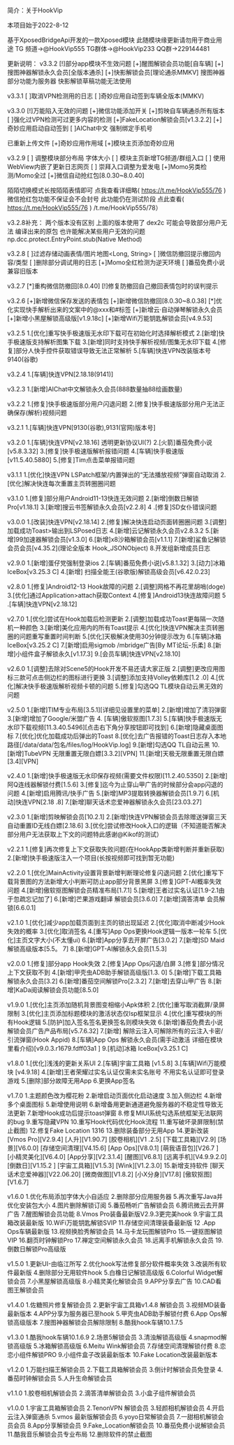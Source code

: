 简介：关于HookVip

本项目始于2022-8-12

基于XposedBridgeApi开发的一款Xposed模块
此随模块缘更新请勿用于商业用途
TG 频道->@HookVip555
TG群体->@HookVip233
QQ群->229144481

更新说明：
v3.3.2
[!]部分app模块不生效问题
[+]醒图解锁会员功能[自车辆]
[+]搜图神器解锁永久会员[全版本通杀]
[+]快影解锁会员[理论通杀MMKV]
搜图神器部分功能为服务器
快影解锁草稿功能无法使用

v3.3.1
[ ]取消VPN检测用的日志
[ ]奇妙应用自动签到车辆全版本(MMKV)

v3.3.0
[!]万能陷入无效的问题
[+]微信功能添加开关
[+]剪映自车辆通杀所有版本
[ ]强化过VPN检测可过更多内容的检测
[+]FakeLocation解锁会员[v1.3.2.2]
[+]奇妙应用启动自动签到
[ ]AIChat中文 强制绑定手机号

已重新上传文件
[+]奇妙应用作用域
[+]模块主页添加奇妙应用

v3.2.9
[ ] 调整模块部分布局 字体大小
[ ] 模块主页新增TG频道/群组入口
[ ] 使用WebView内嵌了更新日志网页
[ ] 崇拜入口调整为爱发电
[+]Momo另类检测/Momo全过
[+]微信自动抢红包[8.0.30~8.0.40]

陌陌切换模式长按陌陌表情即可
点我查看详细略( https://t.me/HookVip555/76 )
微信抢红包功能不保证会不会封号
此功能仍在测试阶段
点此查看( https://t.me/HookVip555/76 ) /t.me/HookVip555/78）

v3.2.8补充：
两个版本没有区别
上面的版本使用了 dex2c
可能会导致部分用户无法
编译出来的原包
也许能解决某些用户无效的问题
np.dcc.protect.EntryPoint.stub(Native Method)

v3.2.8
[ ]过滤存储动画表情/图片地图<Long, String>
[ ]微信防撤回提示撤回内容/类型
[ ]删除部分调试用的日志
[+]Momo全红检测为逆天环境
[ ]番茄免费小说兼容旧版本

v3.2.7
[*]重构微信防撤回[8.0.40]
[!]修复防撤回自己撤回表情包时的误判提示

v3.2.6
[+]新增微信保存发送的表情包
[+]新增微信防撤回[8.0.30~8.0.38]
[*]优化实现快手解析出来的文案中的@xxx和#标签
[+]新增云·自动弹琴解锁永久会员
[+]新增小黑屋解锁高级版[v1.9.18c]
[+]新增Wifi万能钥匙解锁会员[v4.9.53]

v3.2.5
1.[优化]重写快手极速版无水印下载可在初始化时选择解析模式
2.[新增]快手极速版支持解析图集下载
3.[新增]同时支持快手解析视频/图集无水印下载
4.[修复]部分人快手控件获取错误导致无法正常解析
5.[车辆]快连VPN改装版本号9140(谷歌)

v3.2.4
1.[车辆]快连VPN[2.18.18(9141)]

v3.2.3
1.[新增]AIChat中文解锁永久会员(888数量抽88绘画数量)

v3.2.2
1.[修复]快手极速版部分用户闪退问题
2.[修复]快手极速版部分用户无法正确保存(解析)视频问题

v3.2.1
1.[车辆]快连VPN[9130(谷歌),9131(官网)版本号]

v3.2.0
1.[车辆]快连VPN[v2.18.16] 透明更新协议UI(?)
2.[火箭]番茄免费小说[v5.8.3.32]
3.[修复]快手极速版解析报错问题
4.[车辆]快手极速版[v11.5.40.5880]
5.[修复]Tim点击菜单报错问题

v3.1.1
1.[优化]快连VPN LSPatch框架/内置弹出的“无法播放视频”弹窗自​​动取消
2.[优化]解决快连每次重置主页转圈圈问题

v3.1.0
1.[修复]部分用户Android11-13快连无效问题
2.[新增]倒数日解锁Pro[v1.18.1]
3.[新增]搜云书签解锁永久会员[v2.2.8]
4 .[修复]SD女仆错误问题

v3.0.0
1.[改装]快连VPN[v2.18.14]
2.[修复]解决快连启动页面转圈圈问题
3.[调整]加载成功Toast>输出到LSPosed日志
4.[新增]云记解锁永久会员v2.8.3.2
5.[新增]99加速器解锁会员[v1.3.0]
6.[新增]x8沙箱解锁会员[v1.1.1]
7.[新增]鲨鱼记解锁会员会员[v4.35.2](理论全版本 Hook_JSONObject)
8.开发组新增成员日志

v2.9.0
1.[新增]蛋仔党强制登录ios
2.[车辆]番茄免费小说[v5.8.1.32]
3.[动力]冰箱 IceBox[v3.25.3 C]
4.[新增] 扫描全能王(谷歌版)解锁高级会员[v6.42.0.23]

v2.8.0
1.[修复]Android12-13 Hook故障的问题
2.[调整]网格不再花里胡哨(doge)
3.[优化]通过Application>attach获取Context
4.[修复]Android13快连故障问题
5 .[车辆]快连VPN[v2.18.12]

v2.7.0
1.[优化]尝试在Hook加载后检测更新
2.[调整]加载成功Toast更每隔一次随机一种颜色
3.[新增]美化应用内的所有Toast提示
4.[优化]快连VPN解决主页转圈圈的问题重写重置时间判断
5.[优化]天极解决使用30分钟提示改为
6.[车辆]冰箱IceBox[v3.25.2 C]
7.[新增]启用sigmob /mbridge广告[By MT论坛-乐柔]
8.[新增]小组件盒子解锁永久[v1.17.3]
9.[会员车辆]快连VPN[v2.18.10]

v2.6.0
1.[调整]去除对Scene5的Hook开发不易还请大家正版
2.[调整]更改应用图标三款可点击侧边栏的图标进行更换
3.[调整]添加支持Volley依赖库[1.2 .0]
4.[优化]解决快手极速版解析视频卡顿的问题
5.[修复]勾选QQ TL模块自动云黑无效的问题

v2.5.0
1.[新增]TIM专业布局[3.5.1][详细见设置里的菜单]
2.[新增]增加了清羽弹窗
3.[新增]增加了Google/米盟广告
4. [车辆]傲软抠图[1.7.3]
5.[车辆]快手极速版无水印下载视频[11.3.40.5496][点击右下角分享按钮即可找到]
6.[新增]隐藏桌面图标
7.[优化]优化加载成功后弹出的Toast
8.[优化]去广告报错的Toast日志存入本地路径[/data/data/包名/files/log/HookVip.log]
9.[新增]勾选QQ TL自动云黑
10.[新增]TubeVPN 无限重置无限白嫖[3.3.2][VPN]
11.[新增]天极无限重置无限白嫖[3.4][VPN]

v2.4.0
1.[新增]快手极速版无水印保存视频(需要文件权限)[11.2.40.5350]
2.[新增]阿Q连线器解锁付费[1.5.6]
3.[修复]迄今为止穿山甲广告的时候部分会app闪退的问题
4.[新增]启用腾讯/快手广告
5.[新增]MP3提取转换器解锁会员[1.9.7]
6.[机动]快连VPN[2.18 .8]
7.[新增]聊天话术恋爱神器解锁永久会员[23.03.27]

v2.3.0
1.[新增]剪映解锁会员[10.2.1]
2.[新增]快连VPN解锁会员去除赠送弹窗三天自动重置ID无线白嫖[2.18.6]
3.[优化]尝试修改Hook入口的逻辑（不知道能否解决部分用户无法获取上下文的问题特此感谢@Kikof的测试）

v2.2.1
1.[修复]再次修复上下文获取失败问题(在HookApp类新增判断并重新获取)
2.[新增]快手极速版注入一个项目(长按视频即可找到暂无功能)

v2.2.0
1.[优化]MainActivity设置背景新增判断理论修复闪退问题
2.[优化]重写下载背景图的方法新增大小判断可防止app部分背景黑屏
3.[修复]GPT-AI概率失效问题
4.[新增]傲软抠图解锁会员精准布局[1.7.1]
5.[新增]王者过实名认证[1.9-2.1由于忽疏忘记加了]
6.[新增]芒果游戏翻译 解锁会员[3.6.0]
7.[新增]滴答清单 会员解锁[6.6.0.1]

v2.1.0
1.[优化]减少app加载页面到主页的锁出现延迟
2.[优化]取消中断减少Hook失效的概率
3.[优化]取消签名
4.[重写]App Ops更换Hook逻辑一版本一轮车
5.[优化]主页文字大小(不太懂ui)
6.[新增]App分享去开屏广告[3.0.2]
7.[新增]SD Maid解锁高级版本[5.5。 7]
8.[新增]GPT-AI解锁永久会员[1.5.3]

v2.0.0
1.[修复]部分app Hook失效
2.[修复]App Ops闪退/白屏
3.[修复]部分情况上下文获取不到
4.[新增]甲壳虫ADB助手解锁高级版[1.3. 0]
5.[新增]下载工具箱解锁永久会员[3.2]
6.[新增]番茄空间解锁Pro[2.3.2]
7.[新增]去穿山甲广告
8.[新增]KaDa阅读解锁会员功能[8.5.0]

v1.9.0
1.[优化]主页添加随机背景图变相缩小Apk体积
2.[优化]重写取消截屏/录屏限制
3.[优化]主页添加标题模块的激活状态仅lsp框架显示
4.[优化]重写模块的所有Hook逻辑
5.[防护]加入签名签名更换签名则模块失效
6.[新增]番茄免费去小说解锁会员广告产品布局[v5.7.6.32]
7.[新增] 解除云注入可解除所有的云注入卡密/引流弹窗(Hook Appid)
8.[车辆]App Ops 解锁永久会员(需手动激活 详细在模块里看介绍)[v9.0.3.r1679.fdff03a1 ]
9.[机动]冰箱 IceBox[v3.25.1 C]

v1.8.0
1.[优化]浅浅的更新关系UI
2.[车辆]宇宙工具箱 [v1.5.8]
3.[车辆]Wifi万能模块 [v4.9.18]
4.[新增]王者荣耀过实名认证仅需未实名账号 不用实名认证即可登录游戏
5.[删除]部分故障无用App
6.更换App签名

v1.7.0
1.主题颜色改为樱花粉
2.新增启动页面优化启动速度
3.加入侧边栏
4.新增多个桌面图标
5.新增使用说明
6.新增备用更新通道避免服务器的不稳定性导致无法更新
7.新增Hook成功后提示toast弹窗
8.修复MIUI系统勾选系统框架无法联网的bug
9.重写隐藏VPN
10.重写Hook代码优化Hook流程
11.重写破坏录屏限制(禁止截图)
12.修复Fake Location 1316
13.删除装备部分无用App
14.更新改装
[Vmos Pro][V2.9.4]
[人升][V1.90.7]
[胶卷相机][V1 .2.5]
[下载工具箱][V2.9]
[场景][V6.0.0]
[存储空间清理][V4.15.6]
[App Ops][V8.0.1]
[萌我语音包][V26.7 ]
[小精灵美化][V6.4.0]
[App分享][V2.3.1.4]
[醒图][V6.8.1]
[远离手机][V4.9.9.2.0]
[倒数日][V1.15.2 ]
[宇宙工具箱][V1.5.3]
[Wink][V1.2.3.0]
15.新增支持软件
[聊天话术恋爱神器][V22.06.20]
[微商做图][V1.8.2]
[小X分身][V17.8]
[傲软抠图][V1.6.7]

v1.6.0
1.优化布局添加字体大小自适应
2.删除部分应用服务器
5.再次重写Java并优化安装包大小
4.图片删除解锁订阅
5.番茄畅听广告解锁会员
6.腾讯微云去开屏广告
7.醒图解锁会员功能
8.Vmos Pro装备最新版V2.9.3更完美hook
9.宇宙工具箱改装最新版
10.WiFi万能钥匙解锁SVIP
11.存储空间清理装备最新版
12 .App Ops车辆最新版
13.视频换脸秀解锁会员
14.马卡龙玩图解锁Pro
15.一键抠图解锁VIP
16.翻页时钟解锁Pro
17.禅定空间解锁永久会员
18.远离手机解锁永久会员
19.倒数日解锁Pro高级版

v1.5.0
1.更新UI-由临江所写
2.优化hook写法修复部分软件概率失效
3.改装所有软件最新版
4.删除部分无用软件hook
5.白橡日记解锁高级版
6.Colorful Widget解锁会员
7.小黑屋解锁高级版
8.小精灵美化解锁会员
9.APP分享去广告
10.CAD看图王解锁会员

v1.4.0
1.佐糖照片修复解锁会员
2.更新宇宙工具箱v1.4.8 解锁会员
3.视频MD装备最新版本
4.APP分享为服务器已至hook
5.甲壳虫ADB助手解锁付费
6.App Ops解锁高级版本
7.搜图神器解锁会员解除限制
8.酷我hook车辆10.1.7.5

v1.3.0
1.酷我hook车辆10.1.6.9
2.场景5解锁会员
3.清浊解锁高级版
4.snapmod解锁高级版
5.冰箱解锁高级版
6.Meitu Wink解锁会员
7.存储空间清理解锁付费
8.恋恋小组件解锁PRO
9.小组件盒子改装最新版本
10.Fake Location改装最新版本

v1.2.0
1.万能扫描王解锁会员
2.下载工具箱解锁会员
3.倒计时解锁会员免登录
4.番茄时钟解锁会员
5.人升生命解锁会员

v1.1.0
1.胶卷相机解锁会员
2.滴答清单解锁会员
3.小盒子组件解锁会员

v1.0.0
1.宇宙工具箱解锁会员
2.TenonVPN 解锁会员
3.轻颜相机解锁会员
4.开启云注入弹窗通杀
5.vmos 最新版解锁会员
6.yoyo日常解锁会员
7.一甜相机解锁会员会员
8.App分享解锁会员
9.Fake_Location解锁会员
10.番茄免费小说解锁会员
11.酷我音乐解锁会员专业布局
12.删除软件的禁止截图
